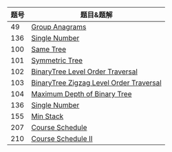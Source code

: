 | 题号 | 题目&题解                                                    |
| ---- | ------------------------------------------------------------ |
|  49  | [Group Anagrams](https://github.com/Kaiwenkevinz/MyLeetCode/blob/master/49_Group_Anagrams.md) |
|  136 | [Single Number](https://github.com/Kaiwenkevinz/MyLeetCode/blob/master/136_Single_Number.md) |
|  100 | [Same Tree](https://github.com/Kaiwenkevinz/MyLeetCode/blob/master/100.same-tree.md) |
|  101 | [Symmetric Tree](https://github.com/Kaiwenkevinz/MyLeetCode/blob/master/101.symmetric-tree.md) |
|  102 | [BinaryTree Level Order Traversal](https://github.com/Kaiwenkevinz/MyLeetCode/blob/master/102.binary-tree-level-order-traversal.md) |
|  103 | [BinaryTree Zigzag Level Order Traversal](https://github.com/Kaiwenkevinz/MyLeetCode/blob/master/103.binary-tree-zigzag-level-order-traversal.md) |
|  104 | [Maximum Depth of Binary Tree](https://github.com/Kaiwenkevinz/MyLeetCode/blob/master/104.maximum-depth-of-binary-tree.md) |
|  136 | [Single Number](https://github.com/Kaiwenkevinz/MyLeetCode/blob/master/136_Single_Number.md) |
|  155 | [Min Stack](https://github.com/Kaiwenkevinz/MyLeetCode/blob/master/155.min-stack.md) |
|  207 | [Course Schedule](https://github.com/Kaiwenkevinz/MyLeetCode/blob/master/207-Course-Schedule.md) |
|  210 | [Course Schedule II](https://github.com/Kaiwenkevinz/MyLeetCode/blob/master/210_Course_Schedule_II.md) |
